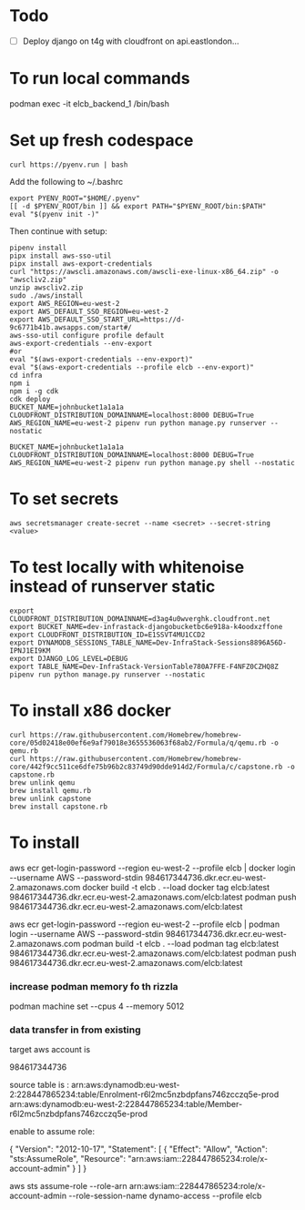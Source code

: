 # Todo

- [ ] Deploy django on t4g with cloudfront on api.eastlondon...

# To run local commands

podman exec -it elcb_backend_1 /bin/bash

# Set up fresh codespace

```
curl https://pyenv.run | bash

```

Add the following to ~/.bashrc

```
export PYENV_ROOT="$HOME/.pyenv"
[[ -d $PYENV_ROOT/bin ]] && export PATH="$PYENV_ROOT/bin:$PATH"
eval "$(pyenv init -)"
```

Then continue with setup:

```
pipenv install
pipx install aws-sso-util
pipx install aws-export-credentials
curl "https://awscli.amazonaws.com/awscli-exe-linux-x86_64.zip" -o "awscliv2.zip"
unzip awscliv2.zip
sudo ./aws/install
export AWS_REGION=eu-west-2
export AWS_DEFAULT_SSO_REGION=eu-west-2
export AWS_DEFAULT_SSO_START_URL=https://d-9c6771b41b.awsapps.com/start#/
aws-sso-util configure profile default
aws-export-credentials --env-export
#or
eval "$(aws-export-credentials --env-export)"
eval "$(aws-export-credentials --profile elcb --env-export)"
cd infra
npm i
npm i -g cdk
cdk deploy
BUCKET_NAME=johnbucket1a1a1a CLOUDFRONT_DISTRIBUTION_DOMAINNAME=localhost:8000 DEBUG=True AWS_REGION_NAME=eu-west-2 pipenv run python manage.py runserver --nostatic

BUCKET_NAME=johnbucket1a1a1a CLOUDFRONT_DISTRIBUTION_DOMAINNAME=localhost:8000 DEBUG=True AWS_REGION_NAME=eu-west-2 pipenv run python manage.py shell --nostatic
```

# To set secrets

```
aws secretsmanager create-secret --name <secret> --secret-string <value>
```

# To test locally with whitenoise instead of runserver static

```
export CLOUDFRONT_DISTRIBUTION_DOMAINNAME=d3ag4u0wverghk.cloudfront.net
export BUCKET_NAME=dev-infrastack-djangobucketbc6e918a-k4oodxzffone
export CLOUDFRONT_DISTRIBUTION_ID=E1SSVT4MU1CCD2
export DYNAMODB_SESSIONS_TABLE_NAME=Dev-InfraStack-Sessions8896A56D-IPNJ1EI9KM
export DJANGO_LOG_LEVEL=DEBUG
export TABLE_NAME=Dev-InfraStack-VersionTable780A7FFE-F4NFZ0CZHQ8Z
pipenv run python manage.py runserver --nostatic
```

# To install x86 docker

```
curl https://raw.githubusercontent.com/Homebrew/homebrew-core/05d02418e00ef6e9af79018e3655536063f68ab2/Formula/q/qemu.rb -o qemu.rb
curl https://raw.githubusercontent.com/Homebrew/homebrew-core/442f9cc511ce6dfe75b96b2c83749d90dde914d2/Formula/c/capstone.rb -o capstone.rb
brew unlink qemu
brew install qemu.rb
brew unlink capstone
brew install capstone.rb
```

# To install

aws ecr get-login-password --region eu-west-2 --profile elcb | docker login --username AWS --password-stdin 984617344736.dkr.ecr.eu-west-2.amazonaws.com
docker build -t elcb . --load
docker tag elcb:latest 984617344736.dkr.ecr.eu-west-2.amazonaws.com/elcb:latest
podman push 984617344736.dkr.ecr.eu-west-2.amazonaws.com/elcb:latest

aws ecr get-login-password --region eu-west-2 --profile elcb | podman login --username AWS --password-stdin 984617344736.dkr.ecr.eu-west-2.amazonaws.com
podman build -t elcb . --load
podman tag elcb:latest 984617344736.dkr.ecr.eu-west-2.amazonaws.com/elcb:latest
podman push 984617344736.dkr.ecr.eu-west-2.amazonaws.com/elcb:latest

### increase podman memory fo th rizzla

podman machine set --cpus 4 --memory 5012

### data transfer in from existing

target aws account is

984617344736

source table is :
arn:aws:dynamodb:eu-west-2:228447865234:table/Enrolment-r6l2mc5nzbdpfans746zcczq5e-prod
arn:aws:dynamodb:eu-west-2:228447865234:table/Member-r6l2mc5nzbdpfans746zcczq5e-prod

enable to assume role:

{
"Version": "2012-10-17",
"Statement": [
{
"Effect": "Allow",
"Action": "sts:AssumeRole",
"Resource": "arn:aws:iam::228447865234:role/x-account-admin"
}
]
}

aws sts assume-role --role-arn arn:aws:iam::228447865234:role/x-account-admin --role-session-name dynamo-access --profile elcb
